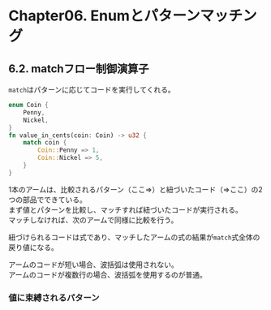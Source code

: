 # Chapter06. Enumとパターンマッチング
## 6.2. matchフロー制御演算子
`match`はパターンに応じてコードを実行してくれる。

```Rust
enum Coin {
    Penny,
    Nickel,
}
fn value_in_cents(coin: Coin) -> u32 {
    match coin {
        Coin::Penny => 1,
        Coin::Nickel => 5,
    }
}
```
1本のアームは、比較されるパターン（ここ=>）と紐づいたコード（=>ここ）の2つの部品でできている。  
まず値とパターンを比較し、マッチすれば紐づいたコードが実行される。  
マッチしなければ、次のアームで同様に比較を行う。

紐づけられるコードは式であり、マッチしたアームの式の結果が`match`式全体の戻り値になる。

アームのコードが短い場合、波括弧は使用されない。  
アームのコードが複数行の場合、波括弧を使用するのが普通。
### 値に束縛されるパターン